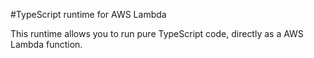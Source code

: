 #TypeScript runtime for AWS Lambda

This runtime allows you to run pure TypeScript code, directly as a AWS Lambda function.